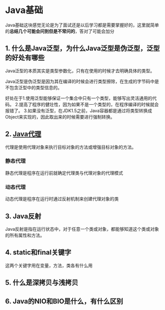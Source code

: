 # Java基础

Java基础这块感觉无论是为了面试还是以后学习都是需要掌握好的，这里就简单的**总结几个可能会问到但是不常问的**，答对了可能会加分

## 1. 什么是Java泛型，为什么Java泛型是伪泛型，泛型的好处有哪些
Java泛型的本质其实是类型参数化，只有在使用的时候才去明确具体的类型。

Java泛型是伪泛型是因为其在编译的时候会进行类型擦除，在生成的字节码中是不包含泛型中的类型信息的。

好处在于1.使用泛型能够保证一个集合中只有一个类型，能够写出灵活通用的代码。
2.提高了程序的健壮性，因为如果不是一个类型的，在程序编译的时候就会报错了。
3.如果没有泛型，在JDK1.5之前，Java容器都是通过将类型转换成Object来实现的，因此取出来的时候需要进行强制转换。

## 2. [Java代理](https://blog.csdn.net/fangqun663775/article/details/78960545)
代理是使用代理对象来执行目标对象的方法或增强目标对象的方法。

### 静态代理
静态代理是程序在运行前就确定代理类与代理对象的代理模式

### 动态代理
动态代理是程序在运行时通过反射机制来创建代理对象的类

## 3. Java反射

Java反射是指在运行状态中，对于任意一个类或对象，都能够知道这个类或对象的所有属性和方法。

## 4. static和final关键字

这两个关键字用在变量，方法，类各有什么用

## 5. 什么是深拷贝与浅拷贝

## 6. Java的NIO和BIO是什么，有什么区别
